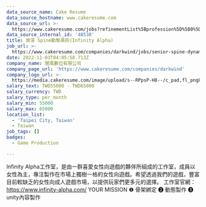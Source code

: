 ```yaml
---
data_source_name: Cake Resume
data_source_hostname: www.cakeresume.com
data_source_url: >-
  https://www.cakeresume.com/jobs?refinementList%5Bprofession%5D%5B0%5D=game-production&range%5Bsalary_range%5D%5Bmin%5D=1000000
data_source_internal_id: '48538'
title: 資深 Spine動態美術(Infinity Alpha)
job_url: >-
  https://www.cakeresume.com/companies/darkwind/jobs/senior-spine-dynamic-artist-infinity-alpha
date: 2022-11-03T04:05:58.713Z
company_name: 闇風數位有限公司
company_page_url: 'https://www.cakeresume.com/companies/darkwind'
company_logo_url: >-
  https://media.cakeresume.com/image/upload/s--RPpsP-H8--/c_pad,fl_png8,h_200,w_200/v1662635032/ezzm9oc5spln6yjjwrij.png
salary_text: TWD55000 - TWD65000
salary_currency: TWD
salary_type: per_month
salary_min: 55000
salary_max: 65000
location_list:
  - 'Taipei City, Taiwan'
  - Taiwan
job_tags: []
badges:
  - Game Production

---
```


Infinity Alpha工作室，是由一群喜愛女性向遊戲的夥伴所組成的工作室，成員以女性為主，專注製作在市場上獨樹一格的女性向遊戲。希望透過我們的遊戲，豐富目前較缺乏的女性向成人遊戲市場，以提供玩家們更多元的選擇。 工作室官網： https://www.infinity-alpha.com/ YOUR MISSION ❶ 骨架綁定 ➋ 動態製作 ❸ unity內容製作